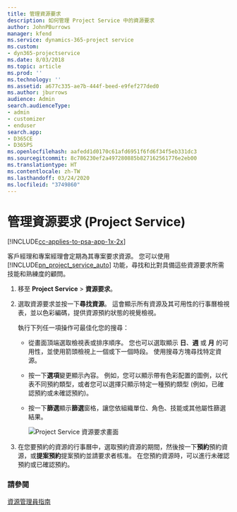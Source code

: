```yaml
---
title: 管理資源要求
description: 如何管理 Project Service 中的資源要求
author: JohnPBurrows
manager: kfend
ms.service: dynamics-365-project service
ms.custom:
- dyn365-projectservice
ms.date: 8/03/2018
ms.topic: article
ms.prod: ''
ms.technology: ''
ms.assetid: a677c335-ae7b-444f-beed-e9fef277ded0
ms.author: jburrows
audience: Admin
search.audienceType:
- admin
- customizer
- enduser
search.app:
- D365CE
- D365PS
ms.openlocfilehash: aafedd1d0170c61afd6951f6fd6f34f5eb331dc3
ms.sourcegitcommit: 8c786230ef2a497280885b827162561776e2eb00
ms.translationtype: HT
ms.contentlocale: zh-TW
ms.lasthandoff: 03/24/2020
ms.locfileid: "3749860"
---
```

# <a name="manage-resource-requests-project-service"></a>管理資源要求 (Project Service)

[!INCLUDE[cc-applies-to-psa-app-1x-2x](../includes/cc-applies-to-psa-app-1x-2x.md)]

客戶經理和專案經理會定期為其專案要求資源。 您可以使用 [!INCLUDE[pn_project_service_auto](../includes/pn-project-service-auto.md)] 功能，尋找和比對具備這些資源要求所需技能和熟練度的顧問。  
  
1. 移至 **Project Service** > **資源要求**。  
  
2. 選取資源要求並按一下**尋找資源**。 這會顯示所有資源及其可用性的行事曆檢視表，並以色彩編碼，提供資源預約狀態的視覺檢視。  
  
    執行下列任一項操作可最佳化您的搜尋：  
  
   -   從畫面頂端選取檢視表或排序順序。 您也可以選取顯示 **日**、**週** 或 **月** 的可用性，並使用箭頭檢視上一個或下一個時段。 使用搜尋方塊尋找特定資源。  
  
   -   按一下**選項**變更顯示內容。 例如，您可以顯示帶有色彩配置的圖例，以代表不同預約類型，或者您可以選擇只顯示特定一種預約類型 (例如，已確認預約或未確認預約)。  
  
   -   按一下**篩選**顯示**篩選**窗格，讓您依組織單位、角色、技能或其他屬性篩選結果。  
  
       ![Project Service 資源要求畫面](../project-service/media/project-service-resource-request-screen.png "Project Service 資源要求畫面")  
  
3. 在您要預約的資源的行事曆中，選取預約資源的期間，然後按一下**預約**預約資源，或**提案預約**提案預約並請要求者核准。 在您預約資源時，可以進行未確認預約或已確認預約。  
  
### <a name="see-also"></a>請參閱  
 [資源管理員指南](../project-service/resource-manager-guide.md)
